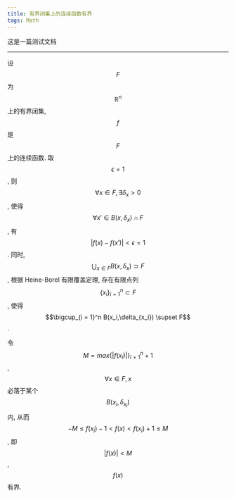 ```yaml
---
title: 有界闭集上的连续函数有界
tags: Math
---
```


这是一篇测试文档

<!--more-->

---

设 $$F$$ 为 $$\mathbb{R}^n$$ 上的有界闭集, $$f$$ 是 $$F$$ 上的连续函数. 取 $$\epsilon = 1$$, 则 $$\forall x \in F, \exists \delta_x > 0$$, 使得 $$\forall x' \in B(x,\delta_x) \cap F$$, 有$$\lvert f(x) - f(x')\rvert < \epsilon = 1$$. 同时, $$\bigcup_{x\in F} B(x,\delta_x) \supset F$$, 根据 Heine-Borel 有限覆盖定理, 存在有限点列$$\{x_i\}_{i = 1}^{n} \subset F$$, 使得 $$\bigcup_{i = 1}^n B(x_i,\delta_{x_i}) \supset F$$.

令 $$M = max\{\lvert f(x_i) \rvert\}_{i = 1}^n + 1$$, $$\forall x \in F, x $$ 必落于某个 $$B(x_{i},\delta_{x_{i}}) $$ 内, 从而 $$-M\leqslant f(x_{i})-1<f(x)<f(x_{i})+1\leqslant M$$, 即 $$\lvert f(x) \rvert < M$$, $$f(x)$$ 有界.

